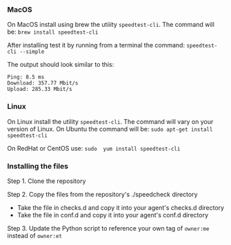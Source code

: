 ### MacOS
On MacOS install using brew the utiiity `speedtest-cli`. The command will be:
`brew install speedtest-cli`

After installing test it by running from a terminal the command:
`speedtest-cli --simple`

The output should look similar to this:
```
Ping: 8.5 ms
Download: 357.77 Mbit/s
Upload: 285.33 Mbit/s
```

### Linux
On Linux install the utility `speedtest-cli`. The command will vary on your version of Linux.
On Ubuntu the command will be:
`sudo apt-get install speedtest-cli`

On RedHat or CentOS use:
`sudo  yum install speedtest-cli`


### Installing the files
Step 1. Clone the repository

Step 2. Copy the files from the repository's ./speedcheck directory
  - Take the file in checks.d and copy it into your agent's checks.d directory
  - Take the file in conf.d and copy it into your agent's conf.d directory

Step 3. Update the Python script to reference your own  tag of `owner:me` instead of `owner:et`
